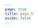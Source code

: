 ```yaml
---
page: true
title: page_5
aside: false
---
```

<script setup>
import Page from "../../.vitepress/theme/components/Page.vue";
import { useData } from "vitepress";
const { theme } = useData();
const posts = theme.value.posts.slice(40,50)
</script>
<Page :posts="posts" :pageCurrent="5" :pagesNum="12" />
